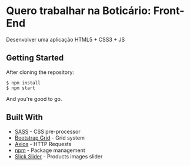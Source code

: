 # Quero trabalhar na Boticário: Front-End

Desenvolver uma aplicação HTML5 + CSS3 + JS

## Getting Started

After cloning the repository: 

```
$ npm install
$ npm start
```

And you're good to go.

## Built With

* [SASS](https://sass-lang.com/) - CSS pre-processor
* [Bootstrap Grid](https://getbootstrap.com/) - Grid system
* [Axios](https://github.com/axios/axios) - HTTP Requests
* [npm](https://www.npmjs.com/) - Package management
* [Slick Slider](https://kenwheeler.github.io/slick/) - Products images slider